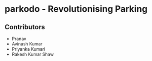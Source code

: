 # parkodo - Revolutionising Parking

## Contributors
- Pranav 
- Avinash Kumar
- Priyanka Kumari
- Rakesh Kumar Shaw
  
